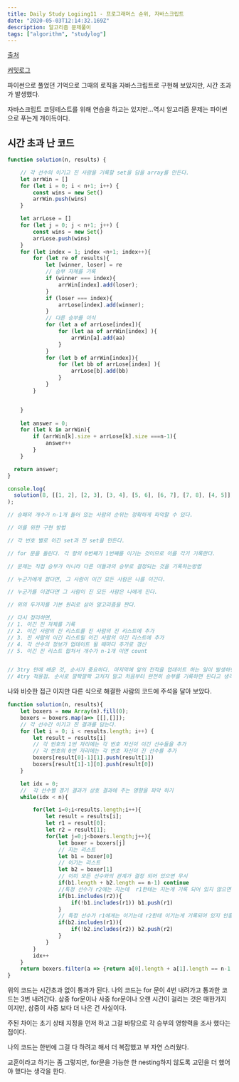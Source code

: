 ```yaml
---
title: Daily Study Logiing11 - 프로그래머스 순위, 자바스크립트
date: "2020-05-03T12:14:32.169Z"
description: 알고리즘 문제풀이
tags: ["algorithm", "studylog"] 
---
```

[출처](https://programmers.co.kr/learn/courses/30/lessons/49191?language=javascript)

[커밋로그](https://github.com/Jesscha/algorithmsolutions/commit/2c822db07fc486da28ddf674908e9c2a9362062f)

파이썬으로 풀었던 기억으로 그때의 로직을 자바스크립트로 구현해 보았지만, 시간 초과가 발생했다.

자바스크립트 코딩테스트를 위해 연습을 하고는 있지만...역시 알고리즘 문제는 파이썬으로 푸는게 개이득이다. 

## 시간 초과 난 코드
```javascript
function solution(n, results) {

    // 각 선수의 이기고 진 사람을 기록할 set을 담을 array를 만든다. 
    let arrWin = [] 
    for (let i = 0; i < n+1; i++) {
        const wins = new Set()
        arrWin.push(wins)
    }

    let arrLose = [] 
    for (let j = 0; j < n+1; j++) {
        const wins = new Set()
        arrLose.push(wins)
    }
    for (let index = 1; index <n+1; index++){
        for (let re of results){
            let [winner, loser] = re
            // 승부 자체를 기록
            if (winner === index){
                arrWin[index].add(loser);
            }
            if (loser === index){
                arrLose[index].add(winner);
            }
            // 다른 승부를 이식
            for (let a of arrLose[index]){
                for (let aa of arrWin[index] ){
                    arrWin[a].add(aa)
                }
            }
            for (let b of arrWin[index]){
                for (let bb of arrLose[index] ){
                    arrLose[b].add(bb)
                }
            }    
        }


    }
   
    let answer = 0;  
    for (let k in arrWin){
        if (arrWin[k].size + arrLose[k].size ===n-1){
            answer++
        }
    }  

  return answer;
}

console.log(
  solution(8, [[1, 2], [2, 3], [3, 4], [5, 6], [6, 7], [7, 8], [4, 5]])
);

// 승패의 개수가 n-1개 들어 있는 사람의 순위는 정확하게 파악할 수 있다.

// 이를 위한 구현 방법

// 각 번호 별로 이긴 set과 진 set을 만든다.

// for 문을 돌린다. 각 항의 0번째가 1번째를 이기는 것이므로 이를 각기 기록한다.

// 문제는 직접 승부가 아니라 다른 이들과의 승부로 결정되는 것을 기록하는방법

// 누군가에게 졌다면, 그 사람이 이긴 모든 사람은 나를 이긴다.

// 누군가를 이겼다면 그 사람이 진 모든 사람은 나에게 진다.

// 위의 두가지를 기본 원리로 삼아 알고리즘을 짠다.

// 다시 정리하면,
// 1. 이긴 진 자체를 기록
// 2. 이긴 사람의 진 리스트를 진 사람의 진 리스트에 추가
// 3. 진 사람의 이긴 리스트릴 이긴 사람의 이긴 리스트에 추가
// 4. 각 선수의 정보가 업데이트 될 때마다 추가로 갱신 
// 5. 이긴 진 리스트 합처서 개수가 n-1개 이면 count


// 3try 만에 배운 것, 순서가 중요하다. 마지막에 앞의 전적을 업데이트 하는 일이 발생하면 그것과 관련된 다른 승부를 업데이트 할 수 없었다. 
// 4try 적용점. 순서로 깔짝깔짝 고치지 말고 처음부터 완전히 승부를 기록하면 된다고 생각했으나.. 시간초과가 났다.

```
나와 비슷한 접근 이지만 다른 식으로 해결한 사람의 코드에 주석을 달아 보았다. 

```javascript
function solution(n, results){
    let boxers = new Array(n).fill(0);
    boxers = boxers.map(a=> [[],[]]);
    // 각 선수간 이기고 진 결과를 담는다. 
    for (let i = 0; i < results.length; i++) {
        let result = results[i]
        // 각 번호의 1번 자리에는 각 번호 자신이 이긴 선수들을 추가 
        // 각 번호의 0번 자리에는 각 번호 자신이 진 선수를 추가
        boxers[result[0]-1][1].push(result[1])
        boxers[result[1]-1][0].push(result[0])
    }

    let idx = 0;
    //  각 선수별 경기 결과가 상호 결과에 주는 영향을 파악 하기
    while(idx < n){

        for(let i=0;i<results.length;i++){
            let result = results[i];
            let r1 = result[0];
            let r2 = result[1];
            for(let j=0;j<boxers.length;j++){
                let boxer = boxers[j]
                // 지는 리스트
                let b1 = boxer[0]
                // 이기는 리스트
                let b2 = boxer[1]
                // 이미 모든 선수와의 관계가 결정 되어 있으면 무시
                if(b1.length + b2.length == n-1) continue
                //특정 선수가 r2에는 지는데  r1한테는 지는게 기록 되어 있지 않으면 그 선수는 반드시 r1에게 져야 한다. 왜냐면 r2는 r1에게 지기 때문이다.
                if(b1.includes(r2)){
                    if(!b1.includes(r1)) b1.push(r1)
                }
                // 특정 선수가 r1에게는 이기는데 r2한테 이기는게 기록되어 있지 안흥면 그 선수는  반드시 r2에게 이긴다. r1은  r2에게 이기기 때문이다
                if(b2.includes(r1)){
                    if(!b2.includes(r2)) b2.push(r2)
                }
            }
        }
        idx++
    }
    return boxers.filter(a => {return a[0].length + a[1].length == n-1 ? true : false}).length
}
```

위의 코드는 시간초과 없이 통과가 된다. 나의 코드는 for 문이 4번 내려가고 통과한 코드는 3번 내려간다. 삼중 for문이나 사중 for문이나 오랜 시간이 걸리는 것은 매한가지 이지만, 삼중이 사중 보다 더 나은 건 사실이다. 

주된 차이는 초기 상태 지정을 먼저 하고 그걸 바탕으로 각 승부의 영향력을 조사 했다는 점이다. 

나의 코드는 한번에 그걸 다 하려고 해서 더 복잡했고 부 자연 스러웠다. 

교훈이라고 하기는 좀 그렇지만, for문을 가능한 한 nesting하지 않도록 고민을 더 했어야 했다는 생각을 한다. 